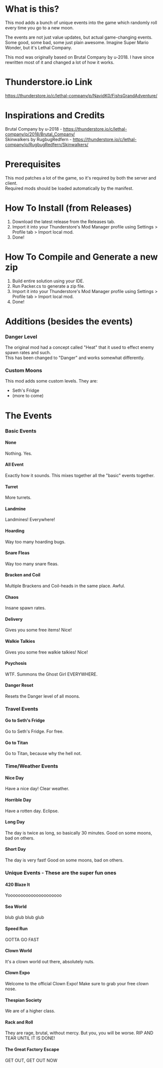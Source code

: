 # What is this?

This mod adds a bunch of unique events into the game which randomly roll every time you go to a new moon.

The events are not just value updates, but actual game-changing events. Some good, some bad, some just plain awesome.
Imagine Super Mario Wonder, but it's Lethal Company.

This mod was originally based on Brutal Company by u-2018. I have since rewritten most of it and changed a lot of how it
works.

# Thunderstore.io Link
https://thunderstore.io/c/lethal-company/p/NavidK0/FishsGrandAdventure/

# Inspirations and Credits

Brutal Company by u-2018 - https://thunderstore.io/c/lethal-company/p/2018/Brutal_Company/  
Skinwalkers by RugbugRedfern - https://thunderstore.io/c/lethal-company/p/RugbugRedfern/Skinwalkers/

# Prerequisites

This mod patches a lot of the game, so it's required by both the server and client.  
Required mods should be loaded automatically by the manifest.

# How To Install (from Releases)

1. Download the latest release from the Releases tab.
2. Import it into your Thunderstore's Mod Manager profile using Settings > Profile tab > Import local mod.
3. Done!

# How To Compile and Generate a new zip

1. Build entire solution using your IDE.
2. Run Packer.cs to generate a zip file.
3. Import it into your Thunderstore's Mod Manager profile using Settings > Profile tab > Import local mod.
4. Done!

# Additions (besides the events)

### Danger Level

The original mod had a concept called "Heat" that it used to effect enemy spawn rates and such.  
This has been changed to "Danger" and works somewhat differently.

### Custom Moons

This mod adds some custom levels. They are:

- Seth's Fridge
- (more to come)

# The Events

### Basic Events

#### None

Nothing. Yes.

#### All Event

Exactly how it sounds. This mixes together all the "basic" events together.

#### Turret

More turrets.

#### Landmine

Landmines! Everywhere!

#### Hoarding

Way too many hoarding bugs.

#### Snare Fleas

Way too many snare fleas.

#### Bracken and Coil

Multiple Brackens and Coil-heads in the same place. Awful.

#### Chaos

Insane spawn rates.

#### Delivery

Gives you some free items! Nice!

#### Walkie Talkies

Gives you some free walkie talkies! Nice!

#### Psychosis

WTF. Summons the Ghost Girl EVERYWHERE.

#### Danger Reset

Resets the Danger level of all moons.

### Travel Events

#### Go to Seth's Fridge

Go to Seth's Fridge. For free.

#### Go to Titan

Go to Titan, because why the hell not.

### Time/Weather Events

#### Nice Day

Have a nice day! Clear weather.

#### Horrible Day

Have a rotten day. Eclipse.

#### Long Day

The day is twice as long, so basically 30 minutes. Good on some moons, bad on others.

#### Short Day

The day is very fast! Good on some moons, bad on others.

### Unique Events - These are the super fun ones

#### 420 Blaze It

Yooooooooooooooooooooo

#### Sea World

blub glub blub glub

#### Speed Run

GOTTA GO FAST

#### Clown World

It's a clown world out there, absolutely nuts.

#### Clown Expo

Welcome to the official Clown Expo! Make sure to grab your free clown nose.

#### Thespian Society

We are of a higher class.

#### Rack and Roll

They are rage, brutal, without mercy. But you, you will be worse. RIP AND TEAR UNTIL IT IS DONE!

#### The Great Factory Escape

GET OUT, GET OUT NOW
